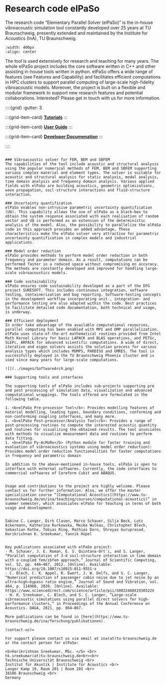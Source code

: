 # Research code elPaSo

The research code “Elementary Parallel Solver (elPaSo)” is the in-house vibroacoustic simulation tool constantly developed over 25 years at TU Braunschweig, presently extended and maintained by the Institute for Acoustics (InA), TU Braunschweig.

```{image} ../images/elPaSo_InA2021.png
:width: 400px
:align: center
```

The tool is used extensively for research and teaching for many years. The whole elPaSo project includes the core software written in C++ and other assisting in-house tools written in python. elPaSo offers a wide range of features (see Features and Capability) and facilitates efficient computations in HPC clusters to support parallel computing of large-scale high-fidelity vibroacoustic models. Moreover, the project is built on a flexible and modular framework to support new research features and potential collaborations. Interested? Please get in touch with us for more information.

::::{grid}
:gutter: 3

:::{grid-item-card}
[<b>Tutorials</b>](../tutorials/tutorials.md)
:::

:::{grid-item-card} 
[<b>User Guide</b>](../theory/utility.md)
:::

:::{grid-item-card} 
[<b>Developer Documenation</b>](../technical/technical.md)
:::

::::

```{dropdown}  Features and Capabilities

### Vibroacoustic solver for FEM, BEM and SBFEM
The capabilities of the tool include acoustic and structural analysis using the popular numerical methods of FEM, BEM and SBFEM supporting various complex material and element types. The solver is suitable for acoustic and structural analysis for static analysis, modal analysis, time domain analysis and frequency domain analysis. Various applied fields with elPaSo are building acoustics, geometric optimizations, wave propagation, soil-structure interactions and fluid-structure interaction.

### Uncertainty quantification
elPaSo enables non-intrusive parametric uncertainty quantification (UQ). This capability allows the use of elPaSo as a black-box to obtain the system response associated with each realisation of random vector and UQ is performed as an extension of the deterministic analysis of the model. Also, the possibility to parallelize the elPaSo code in this approach provides an added advantage. These characteristics make the elPaSo solver very attractive for parametric uncertainty quantification in complex models and industrial applications.

### Model order reduction
elPaSo provides methods to perform model order reduction in both frequency and parameter domain. As a result, computations can be performed faster in a reduced space without compromising on accuracy. The methods are constantly developed and improved for handling large-scale vibroacoustics models.

### Code sustainability
elPaSo ensures code sustainability developed as a part of the DFG project SURESOFT. This includes continuous integration, software testing, containerization and bug reporting. Software-testing concepts in the development workflow incorporating unit-, integration- and performance testing are also adapted within the code. Best practices to facilitate detailed code documentation, both technical and usage, is underway.

### Efficient deployment
In order take advantage of the available computational resources, parallel computing has been enabled with MPI and OMP parallelization. elPaSo uses state-of-the-art mathematical routines provided from Intel Math Kernel Library for basic LAPACK and BLAS operations, and PETSc, SLEPc, ARPACK for advanced scientific computations. A wide of direct, iterative and eigen solvers assists the solution process for various analysis types which includes MUMPS, PARDISO and GMRES. The tool is successfully deployed in the TU Braunschweig Phoenix cluster and is used since many years for large-scale computations.

![](../images/SoftwareArch.png)

### Supporting tools and interfaces

The supporting tools of elPaSo includes sub-projects supporting pre and post processing of simulation data, visualization and advanced computational wrappings. The tools offered are formulated in the following table.

1. <b>elPaSo Pre-processor Tool</b>: Provides modelling features of material modelling, loading types, boundary conditions, conforming and non-conforming coupling interfaces, and many more.
1. <b>elPaSo Post-processor/Analysis Tool</b>: Provides a range of post-processing routines to compute the interested acoustic quantity and routines for visualizing the obtained results. The tool associates with methods to visualize measurement data and routines to perform data fitting.
1. <b>elPaSo Py-AcMoRe</b> (Python module for faster training and evaluation of vibroacoustics systems using model order reduction): Provides model order reduction functionalities for faster computations in frequency and parametric domain

In addition to the above-mentioned in-house tools, elPaSo is open to interface with external softwares. Currently, the code interfaces to commercial softwares of Coreform Cubit and ABAQUS.
```

```{dropdown} Usage, Contributions and Collaborations 

Usage and contributions to the project are highly welcome. Please contact us for further information. Also, we offer the master specialization course “[Computational Acoustics](https://www.tu-braunschweig.de/en/ina/teaching/courses/computational-acoustics)” in summer semester, which associates elPaSo for teaching in terms of both usage and development.

```


```{dropdown} Authors

Sabine C. Langer, Dirk Clasen, Marco Schauer, Silja Beck, Lutz Ackermann, Katherina Rurkowska, Meike Wulkau, Christopher Blech, Sebastian Rothe, Tobias Ring, Mathias Dorn, Shreyas Guruprasad, Harikrishnan K. Sreekumar, Yannik Hüpel
```

```{dropdown}   Publications

Key publications associated with elPaSo project:
- M. Schauer, J. E. Roman, E. S. Quintana-Ort´ı, and S. Langer, “Parallel computation of 3-d soil-structure interaction in time domain with a coupled fem/sbfem approach,” Journal of Scientific Computing, vol. 52, pp. 446–467, 2012. [Online]. Available: https://doi.org/10.1007/s10915-011-9551-x
- C. Blech, C. K. Appel, R. Ewert, J. W. Delfs, and S. C. Langer, “Numerical prediction of passenger cabin noise due to jet noise by an ultra–high–bypass ratio engine,” Journal of Sound and Vibration, vol. 464, p. 114960, 2020. [Online]. Available: https://www.sciencedirect.com/science/article/pii/S0022460X1930522X 
- H. K. Sreekumar, C. Blech, and S. C. Langer, “Large-scale vibroacoustic simulations using parallel direct solvers for high-performance clusters,” in Proceedings of the Annual Conference on Acoustics. DAGA, 2021, pp. 864–867.

More publications can be found in [here](https://www.tu-braunschweig.de/ina/forschung/publikationen).

```

```{dropdown}   Contact and Support
(contact-us)=

For support please contact us via email at ina(at)tu-braunschweig.de or the contact person for elPaSo:

<b>Harikrishnan Sreekumar, MSc. </b> <br>
hk.sreekumar(at)tu-braunschweig.de<br><br>
Technische Universität Braunschweig <br>
Institut für Akustik | Institute for Acoustics <br>
Langer Kamp 19, Raum 201 | Room 201 <br>
38106 Braunschweig <br>
Germany

```